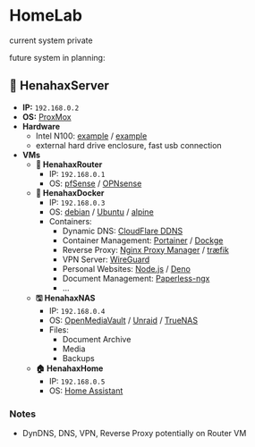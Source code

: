 # HomeLab

current system private

future system in planning:

## 🍗 HenahaxServer

- **IP:** `192.168.0.2`
- **OS:** [ProxMox](https://www.proxmox.com/)
- **Hardware**
  - Intel N100: [example](https://www.amazon.de/AIOPCWA-Support-Storage-2-5GbE-Computer/dp/B0D5LCLQL6) / [example](https://cwwk.net/collections/frontpage/products/x86-p5-development-version-special-machine-4-m-2-nvme-adapter-board-only-applicable-to-cwwk-x86-p5-n100-i3-n305-model-%E7%9A%84%E5%89%AF%E6%9C%AC)
  - external hard drive enclosure, fast usb connection
- **VMs**
  - **🛜 HenahaxRouter**
    - IP: `192.168.0.1`
    - OS: [pfSense](https://www.pfsense.org/) / [OPNsense](https://opnsense.org/)
  - **🐋 HenahaxDocker**
    - IP: `192.168.0.3`
    - OS: [debian](https://www.debian.org/index.de.html/) / [Ubuntu](https://ubuntu.com/) / [alpine](https://www.alpinelinux.org/)
    - Containers:
      - Dynamic DNS: [CloudFlare DDNS](https://hub.docker.com/r/oznu/cloudflare-ddns/)
      - Container Management: [Portainer](https://www.portainer.io/) / [Dockge](https://dockge.kuma.pet/)
      - Reverse Proxy: [Nginx Proxy Manager](https://nginxproxymanager.com/) / [træfik](https://traefik.io/)
      - VPN Server: [WireGuard](https://www.wireguard.com/)
      - Personal Websites: [Node.js](https://nodejs.org/en) / [Deno](https://deno.com/)
      - Document Management: [Paperless-ngx](https://docs.paperless-ngx.com/)
      - ...
  - **🖫 HenahaxNAS**
    - IP: `192.168.0.4`
    - OS: [OpenMediaVault](https://www.openmediavault.org/) / [Unraid](https://unraid.net/) / [TrueNAS](https://www.truenas.com/)
    - Files:
      - Document Archive
      - Media
      - Backups
  - **🏠 HenahaxHome**
    - IP: `192.168.0.5`
    - OS: [Home Assistant](https://www.home-assistant.io/)

### Notes

- DynDNS, DNS, VPN, Reverse Proxy potentially on Router VM
